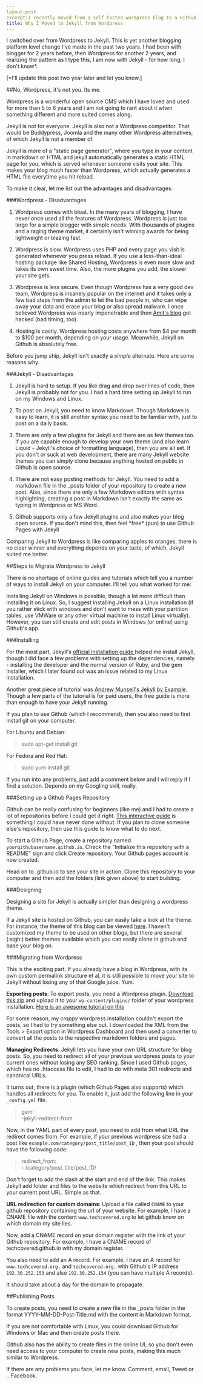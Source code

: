 ```yaml
---
layout:post
excerpt:I recently moved from a self hosted wordpress blog to a Github hosted Jekyll blog. Here are the list of reasons why.
title: Why I Moved to Jekyll from Wordpress
---
```

I switched over from Wordpress to Jekyll. This is yet another blogging platform level change I've made in the past two years. I had been with blogger for 2 years before, then Wordpress for another 2 years, and realizing the pattern as I type this, I am now with Jekyll - for how long, I don't know*.

[*I'll update this post two year later and let you know.]

##No, Wordpress, it's not you. Its me.

Wordpress is a wonderful open source CMS which I have loved and used for more than 5 to 6 years and I am not going to rant about it when something different and more suited comes along.

Jekyll  is not for everyone. Jekyll is also not a Wordpress competitor. That would be Buddypress, Joomla and the many other Wordpress alternatives, of which Jekyll is not a member of. 

Jekyll is more of a "static page generator", where you type in your content in markdown or HTML and jekyll automatically generates a static HTML page for you, which is served whenever someone visits your site. This makes your blog much faster than Wordpress, which actually generates a HTML file everytime you hit reload.

To make it clear, let me list out the advantages and disadvantages:

###Wordpress - Disadvantages

1. Wordpress comes with bloat. In the many years of blogging, I have never once used all the features of Wordpress. Wordpress is just too large for a simple blogger with simple needs. With thousands of plugins and a raging theme market, it certainly isn't winning awards for being lightweight or blazing fast. 

2. Wordpress is slow. Wordpress uses PHP and every page you visit is generated whenever you press reload. If you use a less-than-ideal hosting package like Shared Hosting, Wordpress is even more slow and takes its own sweet time. Also, the more plugins you add, the slower your site gets.

3. Wordpress is less secure. Even though Wordpress has a very good dev team, Wordpress is insanely popular on the internet and it takes only a few bad steps from the admin to let the bad people in, who can wipe away your data and erase your blog or also spread malware. I once believed Wordpress was nearly impenetrable and then [Amit's blog](http://www.labnol.org/home/update/21466/) got hacked (bad timing, too). 

4. Hosting is costly. Wordpress hosting costs anywhere from $4 per month to $100 per month, depending on your usage. Meanwhile, Jekyll on Github is absolutely free. 

Before you jump ship, Jekyll isn't exactly a *simple* alternate. Here are some reasons why.

###Jekyll - Disadvantages 

1. Jekyll is hard to setup. If you like drag and drop over lines of code, then Jekyll is probably not for you. I had a hard time setting up Jekyll to run on my Windows and Linux. 

2. To post on Jekyll, you need to know Markdown. Though Markdown is easy to learn, it is still another syntax you need to be familiar with, just to post on a daily basis.

3. There are only a few plugins for Jekyll and there are as few themes too. If you are capable enough to develop your own theme (and also learn Liquid - Jekyll's choice of formatting language), then you are all set. If you don't or suck at web development, there are many Jekyll website themes you can simply clone because anything hosted on public in Github is open source.

4. There are not easy posting methods for Jekyll. You need to add a markdown file in the _posts folder of your repository to create a new post. Also, since there are only a few Markdown editors with syntax highlighting, creating a post in Markdown isn't exactly the same as typing in Wordpress or MS Word.

5. Github supports only a few Jekyll plugins and also makes your blog open source. If you don't mind this, then feel \*free\*  (pun) to use Github Pages with Jekyll

Comparing Jekyll to Wordpress is like comparing apples to oranges, there is no clear winner and everything depends on your taste, of which, Jekyll suited me better.

##Steps to Migrate Wordpress to Jekyll

There is no shortage of online guides and tutorials which tell you a number of ways to install Jekyll on your computer. I'll tell you what worked for me:

Installing Jekyll on Windows is possible, though a lot more difficult than installing it on Linux. So, I suggest installing Jekyll on a Linux installation (if you rather stick with windows and don't want to mess with your partition tables, use VMWare or any other virtual machine to install Linux virtually). However, you can still create and edit posts in Windows (or online) using Github's app.

###Installing

 For the most part, Jekyll's [official installation guide ](http://jekyllrb.com/docs/installation/) helped me install Jekyll, though I did face a few problems with setting up the dependencies, namely - installing the developer and the normal version of Ruby, and the gem installer, which I later found out was an issue related to my Linux installation. 

Another great piece of tutorial was [Andrew Munsell's Jekyll by Example](https://www.andrewmunsell.com/tutorials/jekyll-by-example). Though a few parts of the tutorial is for paid users, the free guide is more than enough to have your Jekyll running.

If you plan to use Github (which I recommend), then you also need to first install git on your computer.

For Ubuntu and Debian:
>sudo apt-get install git

For Fedora and Red Hat:
>sudo yum install git

If you run into any problems, just add a comment below and I will reply if I find a solution. Depends on my Googling skill, really.

###Setting up a Github Pages Repository

Github can be really confusing for beginners (like me) and I had to create a lot of repositories before I could get it right. [This interactive guide](http://www.thinkful.com/learn/a-guide-to-using-github-pages/) is something I could have never done without. If you plan to clone someone else's repository, then use this guide to know what to do next.

To start a Github Page, create a repository named `yourgithubusername.github.io`. Check the "Initialize this repository with a README" sign and click Create repository. Your Github pages account is now created. 

Head on to <yourgithubusername>.github.io to see your site in action. Clone this repository to your computer and then add the folders (link given above) to start building.

###Designing 

Designing a site for Jekyll is actually simpler than designing a wordpress theme. 

If a Jekyll site is hosted on Github, you can easily take a look at the theme. For instance, the theme of this blog can be viewed [here](http://www.github.com/techcovered/techcovered.github.io). I haven't customized my theme to be used on other blogs, but there are several (:sigh:) better themes available which you can easily clone in github and base your blog on.

###Migrating from Wordpress

This is the exciting part. If you already have a blog in Wordpress, with its own custom permalink structure et al, it is still possible to move your site to Jekyll without losing any of that Google juice. Yum.

**Exporting posts**: To export posts, you need a Wordpress plugin. [Download this zip](https://github.com/benbalter/wordpress-to-jekyll-exporter/archive/master.zip) and upload it to your `wp-content/plugins/` folder of your wordpress installation. [Here is an awesome tutorial on this](http://www.girliemac.com/blog/2013/12/27/wordpress-to-jekyll/)

For some reason, my *crappy* wordpress installation couldn't export the posts, so I had to try something else out. I downloaded the XML from the Tools > Export option in Wordpress Dashboard and then used a converter to convert all the posts to the respective markdown folders and pages. 

**Managing Redirects**: Jekyll lets you have your own URL structure for blog posts. So, you need to redirect all of your previous wordpress posts to your current ones without losing any SEO ranking. Since I used Github pages, which has no .htaccess file to edit, I had to do with meta 301 redirects and canonical URLs. 

It turns out, there is a plugin (which Github Pages also supports) which handles all redirects for you. To enable it, just add the following line in your `_config.yml` file.

>gem: <br>
> \-jekyll-redirect-from

Now, in the YAML part of every post, you need to add from what URL the redirect comes from. For example, if your previous wordpress site had a post like `example.com/category/post_title/post_ID` , then your post should have the following code:

>redirect_from: <br>
>  \- /category/post\_title/post\_ID/

Don't forget to add the slash at the start and end of the link. This makes Jekyll add folder and files to the website which redirect from this URL to your current post URL. Simple as that.

**URL redirection for custom domains**: Upload a file called `CNAME` to your github repository containing the url of your website. For example, I have a CNAME file with the content `www.techcovered.org` to let github know on which domain my site lies.

Now, add a CNAME record on your domain register with the link of your Github repository. For example, I have a CNAME record of techcovered.github.io with my domain register.

You also need to add an A record. For example, I have an A record for `www.techcovered.org.` and `techcovered.org.` with Github's IP address `192.30.252.153` and also `192.30.252.154` (you can have multiple A records).

It should take about a day for the domain to propagate.

##Publishing Posts

To create posts, you need to create a new file in the _posts folder in the format YYYY-MM-DD-Post-Title.md with the content in Markdown format. 

If you are not comfortable with Linux, you could download Github for Windows or Mac and then create posts there. 

Github also has the ability to create files in the online UI, so you don't even need access to your computer to create new posts, making this much similar to Wordpress. 

If there are any problems you face, let me know. Comment, email, Tweet or .. Facebook. 

